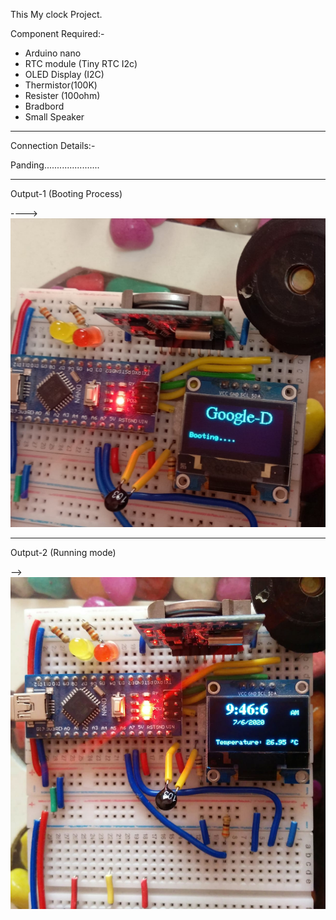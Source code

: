This My clock Project.

Component Required:-

- Arduino nano 
- RTC module (Tiny RTC I2c)
- OLED Display (I2C)
- Thermistor(100K)
- Resister (100ohm)
- Bradbord
- Small Speaker 

-------------------------------------------------------------------
 Connection Details:-
 
 Panding......................
 
 ------------------------------------------------------------------
 Output-1  (Booting Process)
 
 ---->
 ![](output_1.jpeg)

-------------------------------------------------------------------
Output-2  (Running mode)

-->
![](Output_2.jpeg)


